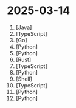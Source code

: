 # 2025-03-14

1. [](https://github.comundefined "Access your entire server infrastructure from your local desktop") [Java]
2. [](https://github.comundefined "freeCodeCamp.org's open-source codebase and curriculum. Learn to code for free.") [TypeScript]
3. [](https://github.comundefined "A self-hosted dashboard that puts all your feeds in one place") [Go]
4. [](https://github.comundefined "The official Python library for the OpenAI API") [Python]
5. [](https://github.comundefined "Open-Sora: Democratizing Efficient Video Production for All") [Python]
6. [](https://github.comundefined "A scrollable-tiling Wayland compositor.") [Rust]
7. [](https://github.comundefined "TypeScript is a superset of JavaScript that compiles to clean JavaScript output.") [TypeScript]
8. [](https://github.comundefined "Like Manus, Computer Use Agent(CUA) and Omniparser, we are computer-using agents.AI-driven local automation assistant that uses natural language to make computers work by themselves") [Python]
9. [](https://github.comundefined "解决Cursor在免费订阅期间出现以下提示的问题: You've reached your trial request limit. / Too many free trial accounts used on this machine. Please upgrade to pro. We have this limit in place to prevent abuse. Please let us know if you believe this is a mistake.") [Shell]
10. [](https://github.comundefined "🍕 Peer-to-peer file transfers in your browser") [TypeScript]
11. [](https://github.comundefined "Python SDK for AI agent monitoring, LLM cost tracking, benchmarking, and more. Integrates with most LLMs and agent frameworks including OpenAI Agents SDK, CrewAI, Langchain, Autogen, AG2, and CamelAI") [Python]
12. [](https://github.comundefined "Research and development (R&D) is crucial for the enhancement of industrial productivity, especially in the AI era, where the core aspects of R&D are mainly focused on data and models. We are committed to automating these high-value generic R&D processes through our open source R&D automation tool RD-Agent, which lets AI drive data-driven AI.") [Python]
